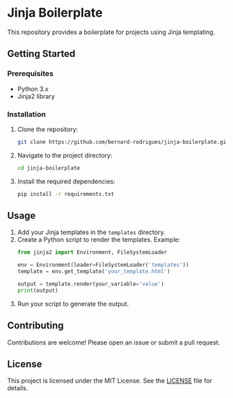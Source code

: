 # Jinja Boilerplate

This repository provides a boilerplate for projects using Jinja templating.

## Getting Started

### Prerequisites

- Python 3.x
- Jinja2 library

### Installation

1. Clone the repository:
    ```sh
    git clone https://github.com/bernard-rodrigues/jinja-boilerplate.git
    ```
2. Navigate to the project directory:
    ```sh
    cd jinja-boilerplate
    ```
3. Install the required dependencies:
    ```sh
    pip install -r requirements.txt
    ```

## Usage

1. Add your Jinja templates in the `templates` directory.
2. Create a Python script to render the templates. Example:
    ```python
    from jinja2 import Environment, FileSystemLoader

    env = Environment(loader=FileSystemLoader('templates'))
    template = env.get_template('your_template.html')

    output = template.render(your_variable='value')
    print(output)
    ```
3. Run your script to generate the output.

## Contributing

Contributions are welcome! Please open an issue or submit a pull request.

## License

This project is licensed under the MIT License. See the [LICENSE](LICENSE) file for details.